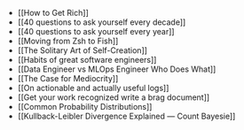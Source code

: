 - [[How to Get Rich]]
- [[40 questions to ask yourself every decade]]
- [[40 questions to ask yourself every year]]
- [[Moving from Zsh to Fish]]
- [[The Solitary Art of Self-Creation]]
- [[Habits of great software engineers]]
- [[Data Engineer vs MLOps Engineer Who Does What]]
- [[The Case for Mediocrity]]
- [[On actionable and actually useful logs]]
- [[Get your work recognized write a brag document]]
- [[Common Probability Distributions]]
- [[Kullback-Leibler Divergence Explained — Count Bayesie]]